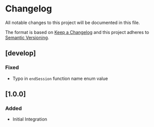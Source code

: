 # Changelog
All notable changes to this project will be documented in this file.

The format is based on [Keep a Changelog](http://keepachangelog.com/)
and this project adheres to [Semantic Versioning](http://semver.org/).

## [develop]
### Fixed
- Typo in `endSession` function name enum value

## [1.0.0]
### Added
- Initial Integration
